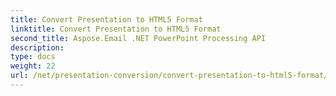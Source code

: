 ```yaml
---
title: Convert Presentation to HTML5 Format
linktitle: Convert Presentation to HTML5 Format
second_title: Aspose.Email .NET PowerPoint Processing API
description: 
type: docs
weight: 22
url: /net/presentation-conversion/convert-presentation-to-html5-format/
---
```

